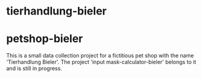 # tierhandlung-bieler
# petshop-bieler

This is a small data collection project for a fictitious pet shop with the name 'Tierhandlung Bieler'.
The project 'input mask-calculator-bieler' belongs to it and is still in progress.



